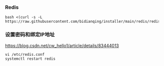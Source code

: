 ### Redis

```
bash <(curl -s -L https://raw.githubusercontent.com/bidianqing/installer/main/redis/redis.sh)
```

### 设置密码和绑定IP地址
https://blog.csdn.net/cw_hello1/article/details/83444013

```
vi /etc/redis.conf
systemctl restart redis
```
